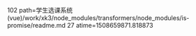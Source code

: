 102 path=学生选课系统(vue)/work/xk3/node_modules/transformers/node_modules/is-promise/readme.md
27 atime=1508659871.818873
